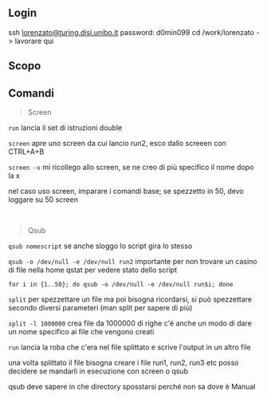 ## Login

ssh lorenzato@turing.disi.unibo.it
password: d0min099
cd /work/lorenzato   -> lavorare qui

## Scopo



## Comandi
> Screen

`run` lancia il set di istruzioni double

`screen`  apre uno screen da cui lancio run2, esco dallo screeen con CTRL+A+B

`screen -x`  mi ricollego allo screen, se ne creo di più specifico il nome dopo la x

nel caso uso screen, imparare i comandi base; se spezzetto in 50, devo loggare su 50 screen

<br>

> Qsub

`qsub nomescript` se anche sloggo lo script gira lo stesso

`qsub -o /dev/null -e /dev/null run2` importante per non trovare un casino di file nella home
qstat per vedere stato dello script

`for i in {1..50}; do qsub -o /dev/null -e /dev/null run$i; done`



`split` per spezzettare un file ma poi bisogna ricordarsi, si può spezzettare secondo diversi parameteri (man split per sapere di più)

`split -l 1000000` crea file da 1000000 di righe
c'é anche un modo di dare un nome specifico ai file che vengono creati

`run` lancia la roba che c'era nel file splittato e scrive l'output in un altro file

una volta splittato il file bisogna creare i file run1, run2, run3 etc posso decidere se mandarli in esecuzione con screen o qsub

qsub deve sapere in che directory sposstarsi perché non sa dove è Manual




